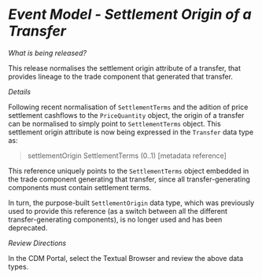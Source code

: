 # *Event Model - Settlement Origin of a Transfer*

_What is being released?_

This release normalises the settlement origin attribute of a transfer, that provides lineage to the trade component that generated that transfer.

_Details_

Following recent normalisation of `SettlementTerms` and the adition of price settlement cashflows to the `PriceQuantity` object, the origin of a transfer can be normalised to simply point to `SettlementTerms` object. This settlement origin attribute is now being expressed in the `Transfer` data type as:

> settlementOrigin SettlementTerms (0..1) [metadata reference]

This reference uniquely points to the `SettlementTerms` object embedded in the trade component generating that transfer, since all transfer-generating components must contain settlement terms.

In turn, the purpose-built `SettlementOrigin` data type, which was previously used to provide this reference (as a switch between all the different transfer-generating components), is no longer used and has been deprecated.

_Review Directions_

In the CDM Portal, select the Textual Browser and review the above data types.